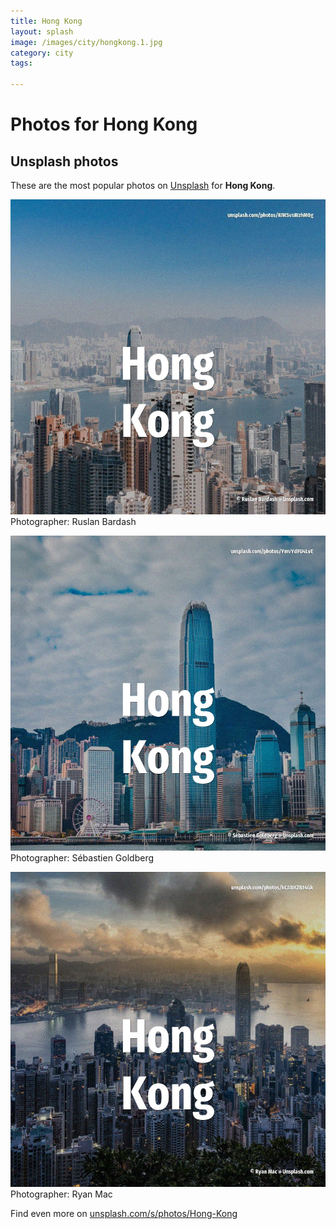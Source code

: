 ```yaml
---
title: Hong Kong
layout: splash
image: /images/city/hongkong.1.jpg
category: city
tags:

---
```

# Photos for Hong Kong
 
## Unsplash photos
These are the most popular photos on [Unsplash](https://unsplash.com) for **Hong Kong**.
 
![Hong Kong](/images/city/hongkong.1.jpg)
Photographer:  Ruslan Bardash
 
![Hong Kong](/images/city/hongkong.2.jpg)
Photographer:  Sébastien Goldberg
 
![Hong Kong](/images/city/hongkong.3.jpg)
Photographer:  Ryan Mac
 
Find even more on [unsplash.com/s/photos/Hong-Kong](https://unsplash.com/s/photos/Hong-Kong)
 
